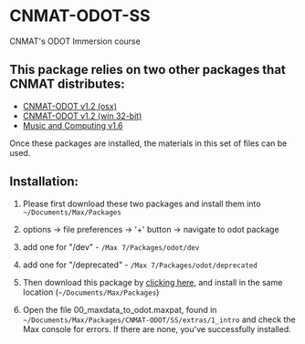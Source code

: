# CNMAT-ODOT-SS
CNMAT's ODOT Immersion course

## This package relies on two other packages that CNMAT distributes:

- [CNMAT-ODOT v1.2 (osx)](https://github.com/CNMAT/CNMAT-odot/releases/download/v1.2/odot-Max-MacOSX-v1.2-0-g98a4d14-master.tgz)
- [CNMAT-ODOT v1.2 (win 32-bit)](https://github.com/CNMAT/CNMAT-odot/releases/download/v1.2/odot-Max-Win32-v1.2-3-g98a4d14-master.zip)
- [Music and Computing v1.6](https://github.com/CNMAT/Music-and-Computing/archive/1.6.zip)

Once these packages are installed, the materials in this set of files can be used.

## Installation:

1. Please first download these two packages and install them into `~/Documents/Max/Packages`

1. options -> file preferences -> '+' button -> navigate to odot package

1. add one for "/dev" - `/Max 7/Packages/odot/dev`

1. add one for "/deprecated" - `/Max 7/Packages/odot/deprecated`

1. Then download this package by [clicking here](https://github.com/CNMAT/CNMAT-ODOT-SS/archive/master.zip), and install in the same location (`~/Documents/Max/Packages`)

1. Open the file 00_maxdata_to_odot.maxpat, found in `~/Documents/Max/Packages/CNMAT-ODOT/SS/extras/1_intro` and check the Max console for errors.  If there are none, you've successfully installed.